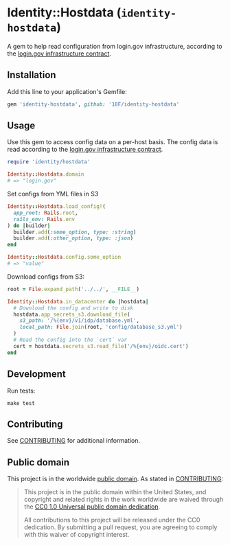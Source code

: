 # Identity::Hostdata (`identity-hostdata`)

A gem to help read configuration from login.gov infrastructure, according to the [login.gov infrastructure contract][contract].

## Installation

Add this line to your application's Gemfile:

```ruby
gem 'identity-hostdata', github: '18F/identity-hostdata'
```

## Usage

Use this gem to access config data on a per-host basis. The config data is read according to the [login.gov infrastructure contract][contract].

```ruby
require 'identity/hostdata'

Identity::Hostdata.domain
# => "login.gov"
```

Set configs from YML files in S3

```ruby
Identity::Hostdata.load_config!(
  app_root: Rails.root,
  rails_env: Rails.env
) do |builder|
  builder.add(:some_option, type: :string)
  builder.add(:other_option, type: :json)
end

Identity::Hostdata.config.some_option
# => "value"
```

Download configs from S3:

```ruby
root = File.expand_path('../../', __FILE__)

Identity::Hostdata.in_datacenter do |hostdata|
  # Download the config and write to disk
  hostdata.app_secrets_s3.download_file(
    s3_path: '/%{env}/v1/idp/database.yml',
    local_path: File.join(root, 'config/database_s3.yml')
  )
  # Read the config into the `cert` var
  cert = hostdata.secrets_s3.read_file('/%{env}/oidc.cert')
end
```

[contract]: docs/contract.md

## Development

Run tests:

```
make test
```

## Contributing

See [CONTRIBUTING](CONTRIBUTING.md) for additional information.

## Public domain

This project is in the worldwide [public domain](LICENSE.md). As stated in [CONTRIBUTING](CONTRIBUTING.md):

> This project is in the public domain within the United States, and copyright and related rights in the work worldwide are waived through the [CC0 1.0 Universal public domain dedication](https://creativecommons.org/publicdomain/zero/1.0/).
>
> All contributions to this project will be released under the CC0 dedication. By submitting a pull request, you are agreeing to comply with this waiver of copyright interest.
